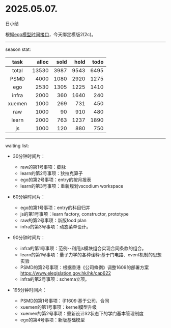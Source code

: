 # 2025.05.07.
日小结

<a id="top"></a>
根据[ego模型时间接口](https://gitee.com/hyg/blog/blob/master/timeflow.md)，今天绑定模版2(2c)。

<a id="index"></a>

---
season stat:

| task | alloc | sold | hold | todo |
| :---: | ---: | ---: | ---: | ---: |
| total | 13530 | 3987 | 9543 | 6495 |
| PSMD | 4000 | 1080 | 2920 | 1275 |
| ego | 2530 | 1305 | 1225 | 1410 |
| infra | 2000 | 360 | 1640 | 240 |
| xuemen | 1000 | 269 | 731 | 450 |
| raw | 1000 | 90 | 910 | 480 |
| learn | 2000 | 763 | 1237 | 1890 |
| js | 1000 | 120 | 880 | 750 |

---
waiting list:


- 30分钟时间片：
  - raw的第1号事项：脚脉
  - learn的第2号事项：狄拉克算子
  - ego的第2号事项：entry的按月报表
  - learn的第3号事项：重新规划vscodium workspace

- 60分钟时间片：
  - ego的第1号事项：entry的科目归并
  - js的第1号事项：learn factory, constructor, prototype
  - raw的第2号事项：新版food plan
  - infra的第3号事项：动态菜单设计。

- 90分钟时间片：
  - infra的第1号事项：范例--利用js模块组合实现合同条款的组合。
  - learn的第1号事项：量子力学的各种诠释:基于门电路、event机制的思想实验
  - PSMD的第2号事项：根据香港《公司條例》调整1609的部署方案 https://www.elegislation.gov.hk/hk/cap622
  - infra的第2号事项：schema立项。

- 195分钟时间片：
  - PSMD的第1号事项：子1609:基于公司、合同
  - xuemen的第1号事项：kernel模型升级
  - xuemen的第2号事项：重新设计S2状态下的学门基本管理制度
  - ego的第4号事项：新版基础模型
